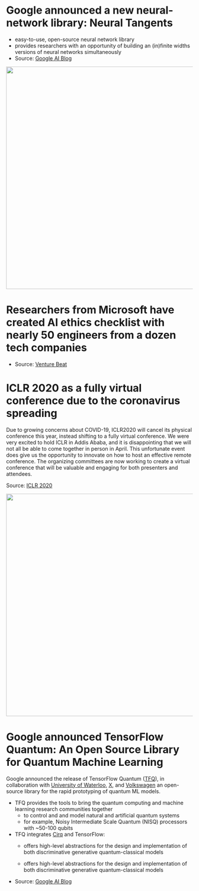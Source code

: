 # Google announced a new neural-network library: Neural Tangents
- easy-to-use, open-source neural network library
- provides researchers with an opportunity of building an (in)finite widths versions of neural networks simultaneously
- Source: [Google AI Blog](https://ai.googleblog.com/2020/03/fast-and-easy-infinitely-wide-networks.html?m=1) 
  
[<p align="center"><img src="https://github.com/Machine-Learning-Tokyo/AI-ML-Newsletter/blob/master/images/google_neural_tangent.gif" width="600"></p>](https://ai.googleblog.com/2020/03/fast-and-easy-infinitely-wide-networks.html?m=1)
  


# Researchers from Microsoft have created AI ethics checklist with nearly 50 engineers from a dozen tech companies
- Source: [Venture Beat](https://venturebeat.com/2020/03/10/microsoft-researchers-create-ai-ethics-checklist-with-ml-practitioners-from-a-dozen-tech-companies/)



# ICLR 2020 as a fully virtual conference due to the coronavirus spreading

Due to growing concerns about COVID-19, ICLR2020 will cancel its physical conference this year, instead shifting to a fully virtual conference. We were very excited to hold ICLR in Addis Ababa, and it is disappointing that we will not all be able to come together in person in April. This unfortunate event does give us the opportunity to innovate on how to host an effective remote conference. The organizing committees are now working to create a virtual conference that will be valuable and engaging for both presenters and attendees. 

Source: [ICLR 2020](https://iclr.cc/Conferences/2020/virtual)

[<p align="center"><img src="https://github.com/Machine-Learning-Tokyo/AI-ML-Newsletter/blob/master/images/iclr2020.png" width="600"></p>](https://iclr.cc/Conferences/2020/virtual)


# Google announced TensorFlow Quantum: An Open Source Library for Quantum Machine Learning  
Google announced the release of TensorFlow Quantum ([TFQ](https://www.tensorflow.org/quantum)), in collaboration with [University of Waterloo](https://uwaterloo.ca), [X](https://x.company), and [Volkswagen](https://www.volkswagenag.com/en/news/2018/06/volkswagen-tests-quantum-computing-in-battery-research.html#) an open-source library for the rapid prototyping of quantum ML models.
- TFQ provides the tools to bring the quantum computing and machine learning research communities together
    - to control and and model natural and artificial quantum systems
    - for example, Noisy Intermediate Scale Quantum (NISQ) processors with ~50-100 qubits
- TFQ integrates [Cirq](https://ai.googleblog.com/2018/07/announcing-cirq-open-source-framework.html) and TensorFlow:
    - offers high-level abstractions for the design and implementation of both discriminative generative quantum-classical models  

    - offers high-level abstractions for the design and implementation of both discriminative generative quantum-classical models
- Source: [Google AI Blog](https://ai.googleblog.com/2020/03/announcing-tensorflow-quantum-open.html)

